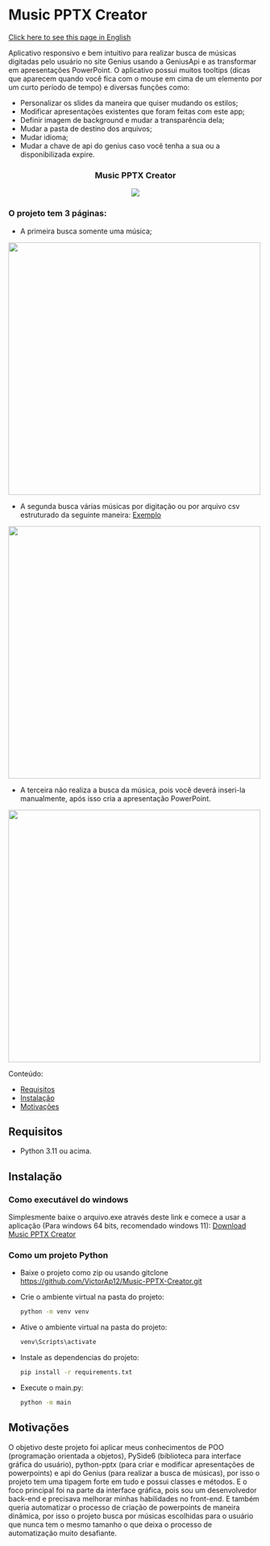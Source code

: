 # Music PPTX Creator

[Click here to see this page in English](https://github.com/VictorAp12/Music-PPTX-Creator/blob/main/readme-en.md)

Aplicativo responsivo e bem intuitivo para realizar busca de músicas digitadas pelo usuário no site Genius usando a GeniusApi e as transformar em apresentações PowerPoint.
O aplicativo possui muitos tooltips (dicas que aparecem quando você fica com o mouse em cima de um elemento por um curto período de tempo) e diversas funções como:
- Personalizar os slides da maneira que quiser mudando os estilos;
- Modificar apresentações existentes que foram feitas com este app;
- Definir imagem de background e mudar a transparência dela;
- Mudar a pasta de destino dos arquivos;
- Mudar idioma;
- Mudar a chave de api do genius caso você tenha a sua ou a disponibilizada expire.

<h3 align="center">Music PPTX Creator</h3>

<div align="center">
<img src="https://github.com/VictorAp12/Music-PPTX-Creator/assets/148372228/ab401b3f-aa54-4f2d-a613-4c15aa246065" />
</div>

### O projeto tem 3 páginas:
- A primeira busca somente uma música;
<img src="https://github.com/VictorAp12/Music-PPTX-Creator/assets/148372228/2a076d16-4034-4eec-8be5-e1680c79beb0" width="500"/>

- A segunda busca várias músicas por digitação ou por arquivo csv estruturado da seguinte maneira: [Exemplo](https://github.com/VictorAp12/Music-PPTX-Creator/assets/148372228/6cab8e9f-1557-40aa-861f-b222c625ee5e)
<img src="https://github.com/VictorAp12/Music-PPTX-Creator/assets/148372228/ec45a7c9-a748-48d9-a65b-f783ec6ba7e0" width="500"/>

- A terceira não realiza a busca da música, pois você deverá inseri-la manualmente, após isso cria a apresentação PowerPoint.
<img src="https://github.com/VictorAp12/Music-PPTX-Creator/assets/148372228/18a39ead-f7ea-4b4b-ad60-780835032883" width="500"/>

Conteúdo:
- [Requisitos](#requisitos)
- [Instalação](#instalação)
- [Motivações](#motivações)


## Requisitos
- Python 3.11 ou acima.

## Instalação

  ### Como executável do windows

  Simplesmente baixe o arquivo.exe através deste link e comece a usar a aplicação (Para windows 64 bits, recomendado windows 11): [Download Music PPTX Creator](https://github.com/VictorAp12/Music-PPTX-Creator/raw/main/Music%20PPTX%20Creator%20setup.exe)

  ### Como um projeto Python

  - Baixe o projeto como zip ou usando gitclone https://github.com/VictorAp12/Music-PPTX-Creator.git

  - Crie o ambiente virtual na pasta do projeto:
    ```bash
    python -m venv venv
    ```

  - Ative o ambiente virtual na pasta do projeto:
    ```bash
    venv\Scripts\activate
    ```

  - Instale as dependencias do projeto:
    ```bash
    pip install -r requirements.txt
    ```

  - Execute o main.py:
    ```bash
    python -m main
    ```

## Motivações

O objetivo deste projeto foi aplicar meus conhecimentos de POO (programação orientada a objetos), PySide6 (biblioteca para interface gráfica do usuário), python-pptx (para criar e modificar apresentações de powerpoints) e api do Genius (para realizar a busca de músicas), por isso o projeto tem uma tipagem forte em tudo e possui classes e métodos.
E o foco principal foi na parte da interface gráfica, pois sou um desenvolvedor back-end e precisava melhorar minhas habilidades no front-end.
E também queria automatizar o processo de criação de powerpoints de maneira dinâmica, por isso o projeto busca por músicas escolhidas para o usuário que nunca tem o mesmo tamanho o que deixa o processo de automatização muito desafiante.
